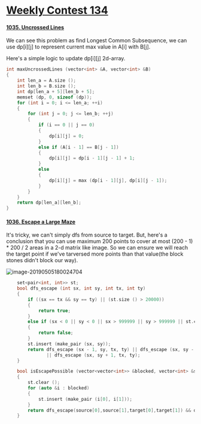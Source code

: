 # [Weekly Contest 134](https://leetcode-cn.com/contest/weekly-contest-134)

#### [1035. Uncrossed Lines](https://leetcode-cn.com/problems/uncrossed-lines/)

We can see this problem as find Longest Common Subsequence, we can use dp\[i][j] to represent current max value in A\[i] with B\[j].

Here's a simple logic to update dp\[i][j] 2d-array.

```cpp
int maxUncrossedLines (vector<int> &A, vector<int> &B)
{
	int len_a = A.size ();
	int len_b = B.size ();
	int dp[len_a + 5][len_b + 5];
	memset (dp, 0, sizeof (dp));
	for (int i = 0; i <= len_a; ++i)
	{
		for (int j = 0; j <= len_b; ++j)
		{
			if (i == 0 || j == 0)
			{
				dp[i][j] = 0;
			}
			else if (A[i - 1] == B[j - 1])
			{
				dp[i][j] = dp[i - 1][j - 1] + 1;
			}
			else
			{
				dp[i][j] = max (dp[i - 1][j], dp[i][j - 1]);
			}
		}
	}
	return dp[len_a][len_b];
}
```

#### [1036. Escape a Large Maze](https://leetcode-cn.com/problems/escape-a-large-maze/)

It's tricky, we can't simply dfs from source to target. But, here's a conclusion that you can use maximum 200 points to cover at most (200 - 1) * 200 / 2 areas in a 2-d matrix like image. So we can ensure we will reach the target point if we've tarversed more points than that value(the block stones didn't block our way).

![image-20190505180024704](https://ws1.sinaimg.cn/large/006tNc79ly1g2qlgljbuwj30j10fpwi0.jpg)

```cpp
    set<pair<int, int>> st;
    bool dfs_escape (int sx, int sy, int tx, int ty)
    {
        if ((sx == tx && sy == ty) || (st.size () > 20000))
        {
            return true;
        }
        else if (sx < 0 || sy < 0 || sx > 999999 || sy > 999999 || st.count (make_pair (sx, sy)) != 0)
        {
            return false;
        }
        st.insert (make_pair (sx, sy));
        return dfs_escape (sx - 1, sy, tx, ty) || dfs_escape (sx, sy - 1, tx, ty) || dfs_escape (sx + 1, sy, tx, ty)
               || dfs_escape (sx, sy + 1, tx, ty);
    }

    bool isEscapePossible (vector<vector<int>> &blocked, vector<int> &source, vector<int> &target)
    {
        st.clear ();
        for (auto &i : blocked)
        {
            st.insert (make_pair (i[0], i[1]));
        }
        return dfs_escape(source[0],source[1],target[0],target[1]) && dfs_escape(target[0], target[1], source[0], source[1]);
    }
```

